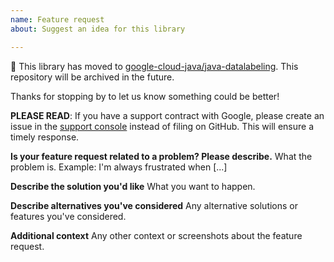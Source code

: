 ```yaml
---
name: Feature request
about: Suggest an idea for this library

---
```


:bus: This library has moved to
[google-cloud-java/java-datalabeling](
https://github.com/googleapis/google-cloud-java/tree/main/java-datalabeling).
This repository will be archived in the future.

Thanks for stopping by to let us know something could be better!

**PLEASE READ**: If you have a support contract with Google, please create an issue in the [support console](https://cloud.google.com/support/) instead of filing on GitHub. This will ensure a timely response.

**Is your feature request related to a problem? Please describe.**
What the problem is. Example: I'm always frustrated when [...]

**Describe the solution you'd like**
What you want to happen.

**Describe alternatives you've considered**
Any alternative solutions or features you've considered.

**Additional context**
Any other context or screenshots about the feature request.
